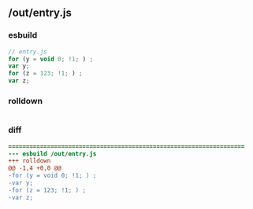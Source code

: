 ## /out/entry.js
### esbuild
```js
// entry.js
for (y = void 0; !1; ) ;
var y;
for (z = 123; !1; ) ;
var z;
```
### rolldown
```js

```
### diff
```diff
===================================================================
--- esbuild	/out/entry.js
+++ rolldown	
@@ -1,4 +0,0 @@
-for (y = void 0; !1; ) ;
-var y;
-for (z = 123; !1; ) ;
-var z;

```
